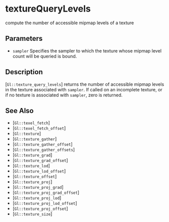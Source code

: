 # textureQueryLevels
compute the number of accessible mipmap levels of a texture

## Parameters
- `sampler`
  Specifies the sampler to which the texture whose mipmap level count
  will be queried is bound.

## Description
[`Gl::texture_query_levels`] returns the number of accessible mipmap
  levels in the texture associated with `sampler`.
If called on an incomplete texture, or if no texture is associated
  with `sampler`, zero is returned.

## See Also
- [`Gl::texel_fetch`]
- [`Gl::texel_fetch_offset`]
- [`Gl::texture`]
- [`Gl::texture_gather`]
- [`Gl::texture_gather_offset`]
- [`Gl::texture_gather_offsets`]
- [`Gl::texture_grad`]
- [`Gl::texture_grad_offset`]
- [`Gl::texture_lod`]
- [`Gl::texture_lod_offset`]
- [`Gl::texture_offset`]
- [`Gl::texture_proj`]
- [`Gl::texture_proj_grad`]
- [`Gl::texture_proj_grad_offset`]
- [`Gl::texture_proj_lod`]
- [`Gl::texture_proj_lod_offset`]
- [`Gl::texture_proj_offset`]
- [`Gl::texture_size`]
